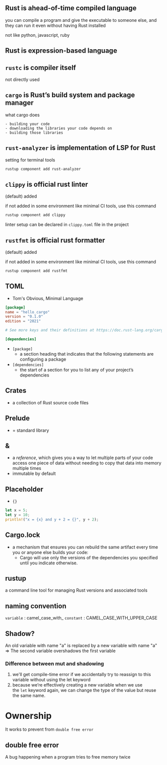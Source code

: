 ## Rust is ahead-of-time compiled language

you can compile a program and give the executable to someone else, and they can run it even without having Rust installed

not like python, javascript, ruby

## Rust is expression-based language

## `rustc` is compiler itself 

not directly used
 
## `cargo` is Rust’s build system and package manager

what cargo does

	- building your code
	- downloading the libraries your code depends on
	- building those libraries

## `rust-analyzer` is implementation of LSP for Rust

setting for terminal tools
```bash
rustup component add rust-analyzer
```

## `clippy` is official rust linter

(default) added

if not added in some environment like minimal CI tools, use this command

 ```bash
rustup component add clippy
```

linter setup can be declared in `clippy.toml` file in the project

## `rustfmt` is official rust formatter

(default) added

if not added in some environment like minimal CI tools, use this command

 ```bash
rustup component add rustfmt
```
## TOML

- Tom's Obvious, Minimal Language
```toml
[package]
name = "hello_cargo"
version = "0.1.0"
edition = "2021"

# See more keys and their definitions at https://doc.rust-lang.org/cargo/reference/manifest.html

[dependencies]

```
- `[package]`
	- a section heading that indicates that the following statements are configuring a package
- `[dependencies]`
	- the start of a section for you to list any of your project’s dependencies
 
## Crates

- a collection of Rust source code files

## Prelude

- = standard library

## &

- a _reference_, which gives you a way to let multiple parts of your code access one piece of data without needing to copy that data into memory multiple times
- immutable by default

## Placeholder

- `{}`

```rust
let x = 5; 
let y = 10; 
println!("x = {x} and y + 2 = {}", y + 2);
```

## Cargo.lock

- a mechanism that ensures you can rebuild the same artifact every time you or anyone else builds your code:
	- Cargo will use only the versions of the dependencies you specified until you indicate otherwise.

## rustup

a command line tool for managing Rust versions and associated tools

## naming convention

`variable` : camel_case_with_ 
`constant` : CAMEL_CASE_WITH_UPPER_CASE

## Shadow?

An old variable with name "a" is replaced by a new variable with name "a"
=> The second variable overshadows the first variable

### Difference between mut and shadowing
1. we'll get compile-time error if we accidentally try to reassign to this variable without using the let keyword
2. because we’re effectively creating a new variable when we use the `let` keyword again, we can change the type of the value but reuse the same name.

# Ownership

It works to prevent from `double free error` 
## double free error

A bug happening when a program tries to free memory twice